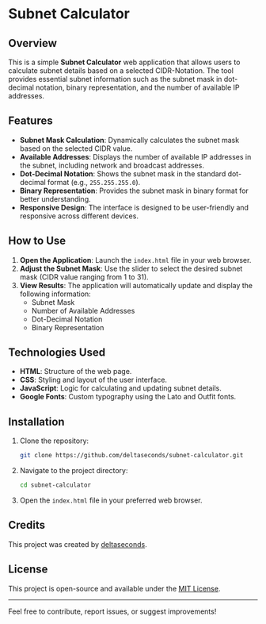 # Subnet Calculator

## Overview

This is a simple **Subnet Calculator** web application that allows users to calculate subnet details based on a selected CIDR-Notation. The tool provides essential subnet information such as the subnet mask in dot-decimal notation, binary representation, and the number of available IP addresses.

## Features

- **Subnet Mask Calculation**: Dynamically calculates the subnet mask based on the selected CIDR value.
- **Available Addresses**: Displays the number of available IP addresses in the subnet, including network and broadcast addresses.
- **Dot-Decimal Notation**: Shows the subnet mask in the standard dot-decimal format (e.g., `255.255.255.0`).
- **Binary Representation**: Provides the subnet mask in binary format for better understanding.
- **Responsive Design**: The interface is designed to be user-friendly and responsive across different devices.

## How to Use

1. **Open the Application**: Launch the `index.html` file in your web browser.
2. **Adjust the Subnet Mask**: Use the slider to select the desired subnet mask (CIDR value ranging from 1 to 31).
3. **View Results**: The application will automatically update and display the following information:
   - Subnet Mask
   - Number of Available Addresses
   - Dot-Decimal Notation
   - Binary Representation

## Technologies Used

- **HTML**: Structure of the web page.
- **CSS**: Styling and layout of the user interface.
- **JavaScript**: Logic for calculating and updating subnet details.
- **Google Fonts**: Custom typography using the Lato and Outfit fonts.

## Installation

1. Clone the repository:
   ```bash
   git clone https://github.com/deltaseconds/subnet-calculator.git
   ```
2. Navigate to the project directory:
   ```bash
   cd subnet-calculator
   ```
3. Open the `index.html` file in your preferred web browser.

## Credits

This project was created by [deltaseconds](https://github.com/deltaseconds).

## License

This project is open-source and available under the [MIT License](LICENSE).

---

Feel free to contribute, report issues, or suggest improvements!
